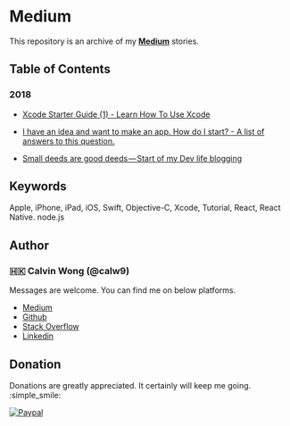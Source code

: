 # Medium

This repository is an archive of my [**Medium**](https://medium.com/@calw9) stories.
	
## Table of Contents

### 2018

- [Xcode Starter Guide (1) - Learn How To Use Xcode](https://medium.com/@calw9/xcode-starter-guide-1-learn-how-to-use-xcode-7b852a4619ba)

- [I have an idea and want to make an app. How do I start? - A list of answers to this question.](https://medium.com/@calw9/i-have-an-idea-and-want-to-make-an-app-how-do-i-start-a-list-of-answers-to-this-question-f82b63fb1f87)

- [Small deeds are good deeds — Start of my Dev life blogging](https://medium.com/@calw9/small-deeds-are-good-deeds-start-of-my-dev-life-blogging-ffba1f1b0b30)

## Keywords

Apple, iPhone, iPad, iOS, Swift, Objective-C, Xcode, Tutorial, React, React Native. node.js

## Author

### 🇭🇰 Calvin Wong (@calw9)

Messages are welcome. You can find me on below platforms.

* [Medium](https://medium.com/@calw9)
* [Github](https://github.com/calw9)
* [Stack Overflow](https://stackoverflow.com/users/9749232)
* [Linkedin](https://www.linkedin.com/in/calw9)


## Donation

Donations are greatly appreciated. It certainly will keep me going. :simple_smile:
	
[![Paypal](https://github.com/calw9/medium/blob/master/assets/paypal.png)](https://www.paypal.me/calw9)

